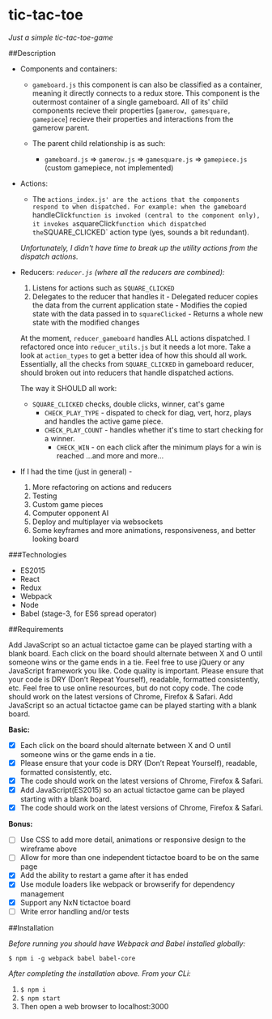 # tic-tac-toe
*Just a simple tic-tac-toe-game*


##Description
- Components and containers: 
  - `gameboard.js` this component is can also be classified as a container, meaning it directly connects to a redux store. This component is the outermost container of a single gameboard. All of its' child components recieve their properties [`gamerow, gamesquare, gamepiece`] recieve their properties and interactions from the gamerow parent. 

  - The parent child relationship is as such:
    - `gameboard.js` => `gamerow.js` => `gamesquare.js` => `gamepiece.js` (custom gamepiece, not implemented)

- Actions:
  - The `actions_index.js' are the actions that the components respond to when dispatched. For example: when the gameboard `handleClick` function is invoked (central to the component only), it invokes a `squareClick` function which dispatched the `SQUARE_CLICKED` action type (yes, sounds a bit redundant). 

  *Unfortunately, I didn't have time to break up the utility actions from the dispatch actions.*

- Reducers:
  *`reducer.js` (where all the reducers are combined):*
    1. Listens for actions such as `SQUARE_CLICKED`
    2. Delegates to the reducer that handles it 
      - Delegated reducer copies the data from the current application state
      - Modifies the copied state with the data passed in to `squareClicked`
      - Returns a whole new state with the modified changes

  At the moment, `reducer_gameboard` handles ALL actions dispatched. I refactored once into `reducer_utils.js` but it needs a lot more. Take a look at `action_types` to get a better idea of how this should all work. Essentially, all the checks from `SQUARE_CLICKED` in gameboard reducer, should broken out into reducers that handle dispatched actions.

  The way it SHOULD all work: 
    - `SQUARE_CLICKED` checks, double clicks, winner, cat's game 
      - `CHECK_PLAY_TYPE` - dispated to check for diag, vert, horz, plays and handles the active game piece.
      - `CHECK_PLAY_COUNT` -  handles whether it's time to start checking for a winner.
        - `CHECK_WIN` - on each click after the minimum plays for a win is reached
        ...and more and more...

- If I had the time (just in general) -
  1. More refactoring on actions and reducers
  2. Testing 
  3. Custom game pieces
  4. Computer opponent AI
  5. Deploy and multiplayer via websockets
  6. Some keyframes and more animations, responsiveness, and better looking board

###Technologies

- ES2015
- React
- Redux
- Webpack
- Node
- Babel (stage-3, for ES6 spread operator)

##Requirements

Add JavaScript so an actual tic­tac­toe game can be played starting with a blank board. 
Each click on the board should alternate between X and O until someone wins or the game ends in a tie. Feel free to use jQuery or any JavaScript framework you like. Code quality is important. Please ensure that your code is DRY (Don’t Repeat Yourself), readable, formatted consistently, etc. Feel free to use online resources, but do not copy code. The code should work on the latest versions of Chrome, Firefox & Safari. Add JavaScript so an actual tic­tac­toe game can be played starting with a blank board. 


**Basic:**

- [x] Each click on the board should alternate between X and O until someone wins or the game ends in a tie.
- [x] Please ensure that your code is DRY (Don’t Repeat Yourself), readable, formatted consistently, etc.
- [x] The code should work on the latest versions of Chrome, Firefox & Safari.
- [x] Add JavaScript(ES2015) so an actual tic­tac­toe game can be played starting with a blank board.
- [x] The code should work on the latest versions of Chrome, Firefox & Safari.

**Bonus:**

- [ ] Use CSS to add more detail, animations or responsive design to the wireframe above
- [ ] Allow for more than one independent tic­tac­toe board to be on the same page
- [x] Add the ability to restart a game after it has ended
- [x] Use module loaders like webpack or browserify for dependency management
- [x] Support any NxN tic­tac­toe board
- [ ] Write error handling and/or tests

##Installation

*Before running you should have Webpack and Babel installed globally:*

`$ npm i -g webpack babel babel-core` 

*After completing the installation above. From your CLi:*

1. `$ npm i`
2. `$ npm start`
3. Then open a web browser to localhost:3000